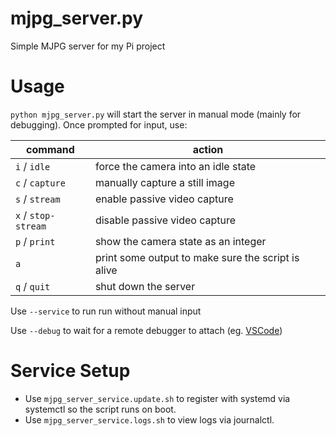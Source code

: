 # mjpg_server.py
Simple MJPG server for my Pi project

# Usage

`python mjpg_server.py` will start the server in manual mode (mainly for debugging). Once prompted for input, use:

| command 				| action 												|
| --------------------- | ----------------------------------------------------- |
| `i` / `idle`			| force the camera into an idle state 					|
| `c` / `capture`		| manually capture a still image 						|
| `s` / `stream`		| enable passive video capture 							|
| `x` / `stop-stream`	| disable passive video capture 						|
| `p` / `print`			| show the camera state as an integer 					|
| `a`					| print some output to make sure the script is alive 	|
| `q` / `quit`			| shut down the server 									|

Use `--service` to run run without manual input

Use `--debug` to wait for a remote debugger to attach (eg. [VSCode](https://learn.microsoft.com/en-us/visualstudio/python/debugging-python-code-on-remote-linux-machines?view=vs-2022))

# Service Setup

- Use `mjpg_server_service.update.sh` to register with systemd via systemctl so the script runs on boot.
- Use `mjpg_server_service.logs.sh` to view logs via journalctl.
